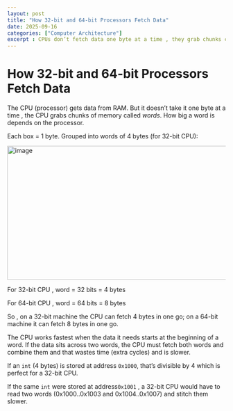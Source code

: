 ```yaml
---
layout: post
title: "How 32-bit and 64-bit Processors Fetch Data"
date: 2025-09-16
categories: ["Computer Architecture"]  
excerpt : CPUs don’t fetch data one byte at a time , they grab chunks called words. This post explains how 32-bit and 64-bit processors handle memory alignment
---
```


# How 32-bit and 64-bit Processors Fetch Data

The CPU (processor) gets data from RAM. But it doesn’t take it one byte at a time , the CPU grabs chunks of memory called *words*. How big a word is depends on the processor.

Each box = 1 byte. Grouped into words of 4 bytes (for 32-bit CPU):

<img width="923" height="308" alt="image" src="https://github.com/user-attachments/assets/6c80a93d-7bf5-4653-b888-0bbf1003998d" />

For 32-bit CPU , word = 32 bits = 4 bytes

For 64-bit CPU , word = 64 bits = 8 bytes

So , on a 32-bit machine the CPU can fetch 4 bytes in one go; on a 64-bit machine it can fetch 8 bytes in one go.

The CPU works fastest when the data it needs starts at the beginning of a word. If the data sits across two words, the CPU must fetch both words and combine them and that wastes time (extra cycles) and is slower.

If an `int` (4 bytes) is stored at address `0x1000`, that’s divisible by 4 which is perfect for a 32-bit CPU.

If the same `int` were stored at address`0x1001` , a 32-bit CPU would have to read two words (0x1000..0x1003 and 0x1004..0x1007) and stitch them slower.
